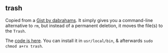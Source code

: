 ## trash

Copied from a [Gist by dabrahams](https://gist.github.com/dabrahams/14fedc316441c350b382528ea64bc09c). It simply gives you a command-line alternative to `rm`, but instead of a permanent deletion, it moves the file(s) to the `Trash`. 

The [code is here](https://github.com/seamusdemora/seamusdemora.github.io/blob/master/src/trash). You can install it in `usr/local/bin`, & afterwards `sudo chmod a+rx trash`. 